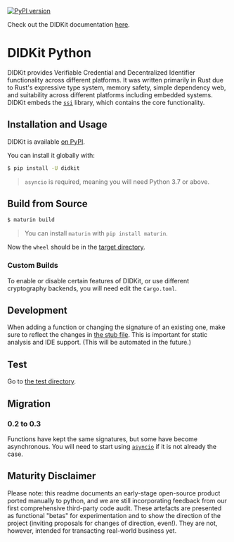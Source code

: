 [![PyPI version](https://badge.fury.io/py/didkit.svg)](https://badge.fury.io/py/didkit)

Check out the DIDKit documentation [here](https://spruceid.dev/docs/didkit/).

# DIDKit Python

DIDKit provides Verifiable Credential and Decentralized Identifier
functionality across different platforms. It was written primarily in Rust due
to Rust's expressive type system, memory safety, simple dependency web, and
suitability across different platforms including embedded systems. DIDKit
embeds the [`ssi`](https://github.com/spruceid/ssi) library, which contains the
core functionality.

## Installation and Usage

DIDKit is available [on PyPI](https://pypi.org/project/didkit/).

You can install it globally with:
```bash
$ pip install -U didkit
```

> `asyncio` is required, meaning you will need Python 3.7 or above.

## Build from Source

```bash
$ maturin build
```
> You can install `maturin` with `pip install maturin`.

Now the `wheel` should be in the [target directory](../../target/wheel).

### Custom Builds

To enable or disable certain features of DIDKit, or use different cryptography
backends, you will need edit the `Cargo.toml`.

## Development

When adding a function or changing the signature of an existing one, make sure
to reflect the changes in [the stub file](./pydidkit.pyi). This is important for
static analysis and IDE support. (This will be automated in the future.)

## Test

Go to [the test directory](./pydidkit_tests/).

## Migration

### 0.2 to 0.3
Functions have kept the same signatures, but some have become asynchronous. You
will need to start using
[`asyncio`](https://docs.python.org/3/library/asyncio.html) if it is not already
the case.

## Maturity Disclaimer

Please note: this readme documents an early-stage open-source product ported
manually to python, and we are still incorporating feedback from our first
comprehensive third-party code audit. These artefacts are presented as
functional "betas" for experimentation and to show the direction of the
project (inviting proposals for changes of direction, even!). They are not,
 however, intended for transacting real-world business yet.
